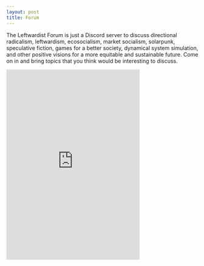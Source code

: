 ```yaml
---
layout: post
title: Forum
---
```


The Leftwardist Forum is just a Discord server to discuss directional radicalism, leftwardism, ecosocialism, market socialism, solarpunk, speculative fiction, games for a better society, dynamical system simulation, and other positive visions for a more equitable and sustainable future.  Come on in and bring topics that you think would be interesting to discuss.

<iframe src="https://discord.com/widget?id=892278579575013396&theme=dark" width="350" height="500" allowtransparency="true" frameborder="0" sandbox="allow-popups allow-popups-to-escape-sandbox allow-same-origin allow-scripts"></iframe>
